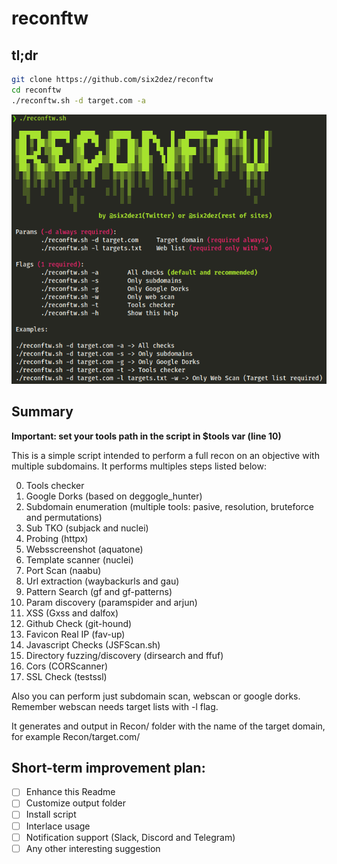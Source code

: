 # reconftw

## tl;dr

```bash
git clone https://github.com/six2dez/reconftw
cd reconftw
./reconftw.sh -d target.com -a
```
![Banner](banner.png)

## Summary

**Important: set your tools path in the script in $tools var (line 10)**

This is a simple script intended to perform a full recon on an objective with multiple subdomains. It performs multiples steps listed below:

0. Tools checker
1. Google Dorks (based on deggogle_hunter)
2. Subdomain enumeration (multiple tools: pasive, resolution, bruteforce and permutations)
3. Sub TKO (subjack and nuclei)
4. Probing (httpx)
5. Websscreenshot (aquatone)
6. Template scanner (nuclei)
7. Port Scan (naabu)
8. Url extraction (waybackurls and gau)
9. Pattern Search (gf and gf-patterns)
10. Param discovery (paramspider and arjun)
11. XSS (Gxss and dalfox)
12. Github Check (git-hound)
13. Favicon Real IP (fav-up)
14. Javascript Checks (JSFScan.sh)
15. Directory fuzzing/discovery (dirsearch and ffuf)
16. Cors (CORScanner)
17. SSL Check (testssl)

Also you can perform just subdomain scan, webscan or google dorks. Remember webscan needs target lists with -l flag.

It generates and output in Recon/ folder with the name of the target domain, for example Recon/target.com/

## Short-term improvement plan:
- [ ] Enhance this Readme
- [ ] Customize output folder
- [ ] Install script
- [ ] Interlace usage
- [ ] Notification support (Slack, Discord and Telegram)
- [ ] Any other interesting suggestion
